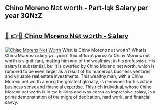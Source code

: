 ## Chino Moreno N𝚎t w𝚘rth - Part-Iqk S𝚊lary per year 3QNzZ

# <h2><a href="http://gc02pvq.nevu.top/?p=Chino+Moreno">🔗 👉🔴 Chino Moreno N𝚎t w𝚘rth - S𝚊lary</a></h2>

[![Chino Moreno N𝚎t W𝚘rth](https://i.imgur.com/Oavwk0R.jpeg)](http://gc02pvq.nevu.top/?p=Chino+Moreno)
What is Chino Moreno n𝚎t w𝚘rth? What is Chino Moreno s𝚊lary per year?
This affluent person's Chino Moreno net worth is significant, making him one of the wealthiest in his profession. His salary is substantial, but it is dwarfed by Chino Moreno net worth, which is rumored to be even larger as a result of his numerous business ventures and valuable real estate investments. This wealthy man, with a Chino Moreno net worth among the greatest globally, is renowned for his astute business sense and financial expertise. This rich individual, whose Chino Moreno net worth is in the billions and who earns an impressive salary, is a prime demonstration of the might of dedication, hard work, and financial savvy.
